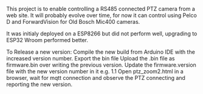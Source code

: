 This project is to enable controlling a RS485 connected PTZ camera from a web site.
It will probably evolve over time, for now it can control using Pelco D and ForwardVision for Old Bosch Mic400 cameras.

It was initialy deployed on a ESP8266 but did not perform well, upgrading to ESP32 Wroom performed better.

To Release a new version:
  Compile the new build from Arduino IDE with the increased version number.
  Export the bin file
  Upload the .bin file as firmware.bin over writing the previous version.
  Update the firmware.version file with the new version number in it e.g. 1.1
  Open ptz_zoom2.html in a browser, wait for mqtt connection and observe the PTZ connecting and reporting the new version.
